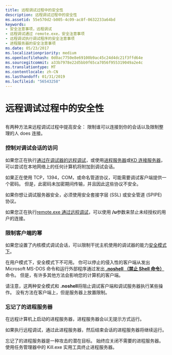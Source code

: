 ```yaml
---
title: 远程调试过程中的安全性
description: 远程调试过程中的安全性
ms.assetid: 55e570d2-b005-4c09-ac8f-0632233a64bd
keywords:
- 安全注意事项，远程调试
- 远程调试通过 remote.exe，安全注意事项
- 远程调试执行调试程序的安全注意事项
- 进程服务器的安全注意事项
ms.date: 05/23/2017
ms.localizationpriority: medium
ms.openlocfilehash: 0d0ac7750e8e69100b9ac45c24d4dc21f3ffd64e
ms.sourcegitcommit: a33b7978e22d5bb9f65ca7056f955319049a2e4c
ms.translationtype: MT
ms.contentlocale: zh-CN
ms.lasthandoff: 01/31/2019
ms.locfileid: "56543258"
---
```

# <a name="security-during-remote-debugging"></a>远程调试过程中的安全性


## <span id="ddk_security_during_remote_debugging_dbg"></span><span id="DDK_SECURITY_DURING_REMOTE_DEBUGGING_DBG"></span>


有两种方法来远程调试过程中提高安全： 限制谁可以连接到你的会话以及限制整理的人 does 连接。

### <a name="span-idcontrollingaccesstothedebuggingsessionspanspan-idcontrollingaccesstothedebuggingsessionspancontrolling-access-to-the-debugging-session"></a><span id="controlling_access_to_the_debugging_session"></span><span id="CONTROLLING_ACCESS_TO_THE_DEBUGGING_SESSION"></span>控制对调试会话的访问

如果您正在执行[通过在调试器的远程调试](remote-debugging-through-the-debugger.md)，或使用[进程服务器](process-servers--user-mode-.md)或[KD 连接服务器](kd-connection-servers--kernel-mode-.md)，可以尝试在本地网络上的任何计算机将附加到调试会话。

如果正在使用 TCP，1394，COM，或命名管道协议，可能需要调试客户端提供一个密码。 但是，此密码未加密期间传输，并且因此这些协议不安全。

如果你想让调试服务器安全，必须使用安全套接字层 (SSL) 或安全管道 (SPIPE) 协议。

如果您正在执行[remote.exe 通过远程调试](remote-debugging-through-remote-exe.md)，可以使用 **/u**参数来禁止未经授权的用户的连接。

### <a name="span-idrestrictingthepowersoftheclientspanspan-idrestrictingthepowersoftheclientspanrestricting-the-powers-of-the-client"></a><span id="restricting_the_powers_of_the_client"></span><span id="RESTRICTING_THE_POWERS_OF_THE_CLIENT"></span>限制客户端的幂

如果您设置了内核模式调试会话，可以限制干扰主机使用的调试器的能力[安全模式下](secure-mode.md)。

在用户模式下，安全模式下不可用。 你可以停止的侵入性的客户端从发出 Microsoft MS-DOS 命令和运行外部程序通过发出[ **.noshell （禁止 Shell 命令）** ](-noshell--prohibit-shell-commands-.md)命令。 但是，有许多其他方法会影响您的计算机的客户端。

请注意，这两种安全模式和 **.noshell**将阻止调试客户端和调试服务器执行某些操作。 没有方法在客户端上，但是服务器上放置限制。

### <a name="span-idforgottenprocessserversspanspan-idforgottenprocessserversspanforgotten-process-servers"></a><span id="forgotten_process_servers"></span><span id="FORGOTTEN_PROCESS_SERVERS"></span>忘记了的进程服务器

在远程计算机上启动的进程服务器，进程服务器会以无提示方式运行。

如果执行远程调试，通过此进程服务器，然后结束会话的进程服务器将继续运行。

忘记了的进程服务器是一种攻击的潜在目标。 始终应关闭不需要的进程服务器。 使用任务管理器中的 Kill.exe 实用工具终止进程服务器。

 

 





